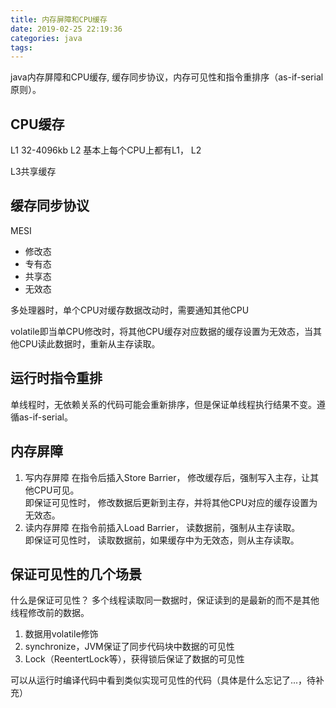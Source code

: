 ```yaml
---
title: 内存屏障和CPU缓存
date: 2019-02-25 22:19:36
categories: java
tags:
---
```

java内存屏障和CPU缓存, 缓存同步协议，内存可见性和指令重排序（as-if-serial原则）。

<!-- more -->

## CPU缓存

L1 32-4096kb
L2
基本上每个CPU上都有L1， L2

L3共享缓存

## 缓存同步协议
MESI
- 修改态
- 专有态
- 共享态
- 无效态

多处理器时，单个CPU对缓存数据改动时，需要通知其他CPU

volatile即当单CPU修改时，将其他CPU缓存对应数据的缓存设置为无效态，当其他CPU读此数据时，重新从主存读取。

## 运行时指令重排
单线程时，无依赖关系的代码可能会重新排序，但是保证单线程执行结果不变。遵循as-if-serial。

## 内存屏障

1. 写内存屏障
   在指令后插入Store Barrier， 修改缓存后，强制写入主存，让其他CPU可见。  
   即保证可见性时， 修改数据后更新到主存，并将其他CPU对应的缓存设置为无效态。
2. 读内存屏障
   在指令前插入Load Barrier， 读数据前，强制从主存读取。  
   即保证可见性时， 读取数据前，如果缓存中为无效态，则从主存读取。

## 保证可见性的几个场景
什么是保证可见性？
多个线程读取同一数据时，保证读到的是最新的而不是其他线程修改前的数据。
1. 数据用volatile修饰
2. synchronize，JVM保证了同步代码块中数据的可见性
3. Lock（ReentertLock等），获得锁后保证了数据的可见性

可以从运行时编译代码中看到类似实现可见性的代码（具体是什么忘记了...，待补充）
   

